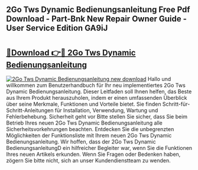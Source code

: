 ## 2Go Tws Dynamic Bedienungsanleitung Free Pdf Download - Part-Bnk New Repair Owner Guide - User Service Edition GA9iJ

# <h2><a href="http://df2r4o.blite.top/?on=2Go+Tws+Dynamic+Bedienungsanleitung">🔗Download 👉🔴 2Go Tws Dynamic Bedienungsanleitung</a></h2>

[![2Go Tws Dynamic Bedienungsanleitung new download](https://i.imgur.com/lujVjoI.png)](http://df2r4o.blite.top/?on=2Go+Tws+Dynamic+Bedienungsanleitung)
Hallo und willkommen zum Benutzerhandbuch für Ihr neu implementiertes 2Go Tws Dynamic Bedienungsanleitung. Dieser Leitfaden soll Ihnen helfen, das Beste aus Ihrem Produkt herauszuholen, indem er einen umfassenden Überblick über seine Merkmale, Funktionen und Vorteile bietet. Sie finden Schritt-für-Schritt-Anleitungen für Installation, Verwendung, Wartung und Fehlerbehebung. Sicherheit geht vor Bitte stellen Sie sicher, dass Sie beim Betrieb Ihres neuen 2Go Tws Dynamic Bedienungsanleitung alle Sicherheitsvorkehrungen beachten. Entdecken Sie die unbegrenzten Möglichkeiten der Funktionsliste mit Ihrem neuen 2Go Tws Dynamic Bedienungsanleitung. Wir hoffen, dass der 2Go Tws Dynamic BedienungsanleitungD ein hilfreicher Begleiter war, wenn Sie die Funktionen Ihres neuen Artikels erkunden. Wenn Sie Fragen oder Bedenken haben, zögern Sie bitte nicht, sich an unser Kundendienstteam zu wenden.
